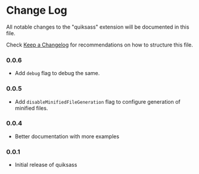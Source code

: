 # Change Log
All notable changes to the "quiksass" extension will be documented in this file.

Check [Keep a Changelog](http://keepachangelog.com/) for recommendations on how to structure this file.

### 0.0.6
 - Add `debug` flag to debug the same.

### 0.0.5
 - Add `disableMinifiedFileGeneration` flag to configure generation of minified files.

### 0.0.4
- Better documentation with more examples

### 0.0.1
- Initial release of quiksass

